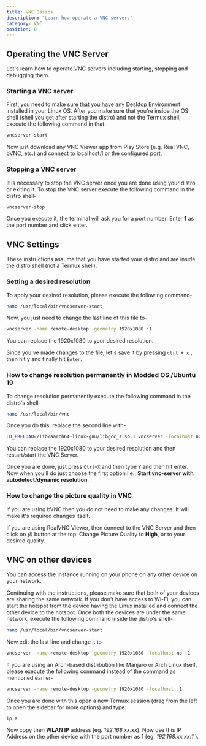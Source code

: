 ```yaml
---
title: VNC Basics
description: "Learn how operate a VNC server."
category: VNC
position: 8
---
```


## Operating the VNC Server

Let's learn how to operate VNC servers including starting, stopping and debugging them.

### Starting a VNC server

First, you need to make sure that you have any Desktop Environment installed in your Linux OS. After you make sure that
you're inside the OS shell (shell you get after starting the distro) and not the Termux shell; execute the following
command in that-

```bash
vncserver-start
```

Now just download any VNC Viewer app from Play Store (e.g. Real VNC, bVNC, etc.) and connect to localhost:1 or the
configured port.

### Stopping a VNC server

It is necessary to stop the VNC server once you are done using your distro or exiting it. To stop the VNC server execute the following command in the distro shell-

```bash
vncserver-stop
```

Once you execute it, the terminal will ask you for a port number. Enter **1** as the port number and click enter.

## VNC Settings

<alert type="info">These instructions assume that you have started your distro and are inside the distro shell (not a
Termux shell).</alert>

### Setting a desired resolution

To apply your desired resolution, please execute the following command-

```bash
nano /usr/local/bin/vncserver-start
```

Now, you just need to change the last line of this file to-

```bash
vncserver -name remote-desktop -geometry 1920x1080 :1
```

<alert type="info">You can replace the 1920x1080 to your desired resolution.</alert>

Since you've made changes to the file, let's save it by pressing `ctrl + x` , then hit y and finally hit `Enter`.

### How to change resolution permanently in Modded OS /Ubuntu 19

To change resolution permanently execute the following command in the distro's shell-

```bash
nano /usr/local/bin/vnc
```

Once you do this, replace the second line with-

```bash
LD_PRELOAD=/lib/aarch64-linux-gnu/libgcc_s.so.1 vncserver -localhost no -depth 24 -name remote-desktop -geometry 1920x1080 :$PORT
```

<alert type="info">You can replace the 1920x1080 to your desired resolution and then restart/start the VNC
Server.</alert>

Once you are done, just press `Ctrl+X` and then type `Y` and then hit enter. Now when you'll do just choose the first
option i.e., **Start vnc-server with autodetect/dynamic resolution**.

### How to change the picture quality in VNC

If you are using bVNC then you do not need to make any changes. It will make it's required changes itself.

If you are using RealVNC Viewer, then connect to the VNC Server and then click on _(i)_ button at the top. Change
Picture Quality to **High**, or to your desired quality.

## VNC on other devices

<alert type="success">You can access the instance running on your phone on any other device on your network.</alert>

Continuing with the instructions, please make sure that both of your devices are sharing the same network. If you don't
have access to Wi-Fi, you can start the hotspot from the device having the Linux installed and connect the other device
to the hotspot. Once both the devices are under the same network, execute the following command inside the distro's
shell-

```bash
nano /usr/local/bin/vncserver-start
```

Now edit the last line and change it to-

```bash
vncserver -name remote-desktop -geometry 1920x1080 -localhost no :1
```

<alert type="warning">If you are using an Arch-based distribution like Manjaro or Arch Linux itself, please execute the
following command instead of the command as mentioned earlier-</alert>

```bash
vncserver -name remote-desktop -geometry 1920x1080 -localhost :1
```

Once you are done with this open a new Termux session (drag from the left to open the sidebar for more options) and
type:

```
ip a
```

Now copy then **WLAN IP** address (eg. _192.168.xx.xx_). Now use this IP Address on the other device with the port
number as 1 (eg. _192.168.xx.xx:1_ ).  